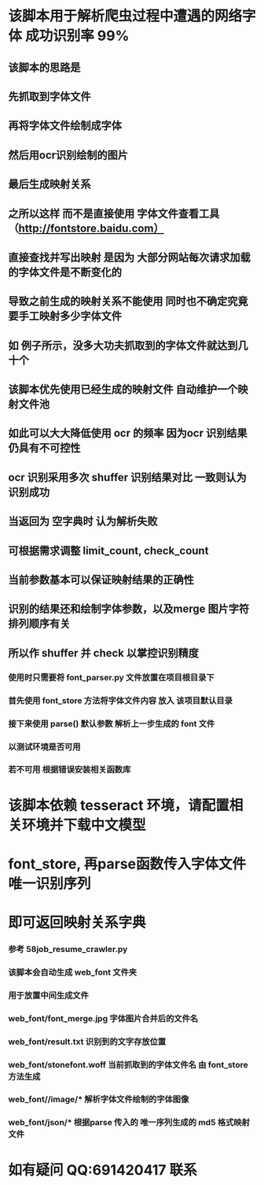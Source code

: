 # 该脚本用于解析爬虫过程中遭遇的网络字体 成功识别率 99%

## 该脚本的思路是

## 先抓取到字体文件
## 再将字体文件绘制成字体
## 然后用ocr识别绘制的图片
## 最后生成映射关系
## 之所以这样 而不是直接使用 字体文件查看工具（http://fontstore.baidu.com）
## 直接查找并写出映射 是因为 大部分网站每次请求加载的字体文件是不断变化的
## 导致之前生成的映射关系不能使用 同时也不确定究竟要手工映射多少字体文件
## 如 例子所示，没多大功夫抓取到的字体文件就达到几十个
## 该脚本优先使用已经生成的映射文件 自动维护一个映射文件池
## 如此可以大大降低使用 ocr 的频率 因为ocr 识别结果仍具有不可控性
## ocr 识别采用多次 shuffer 识别结果对比 一致则认为识别成功
## 当返回为 空字典时 认为解析失败
## 可根据需求调整 limit_count, check_count
## 当前参数基本可以保证映射结果的正确性
## 识别的结果还和绘制字体参数，以及merge 图片字符排列顺序有关
## 所以作 shuffer 并 check 以掌控识别精度

### 使用时只需要将 font_parser.py 文件放置在项目根目录下
### 首先使用 font_store 方法将字体文件内容 放入 该项目默认目录
### 接下来使用 parse() 默认参数 解析上一步生成的 font 文件
### 以测试环境是否可用
### 若不可用 根据错误安装相关函数库

# 该脚本依赖 tesseract 环境，请配置相关环境并下载中文模型

# font_store, 再parse函数传入字体文件唯一识别序列
# 即可返回映射关系字典

### 参考 58job_resume_crawler.py

### 该脚本会自动生成 web_font 文件夹
### 用于放置中间生成文件

### web_font/font_merge.jpg      字体图片合并后的文件名
### web_font/result.txt  识别到的文字存放位置
### web_font/stonefont.woff  当前抓取到的字体文件名 由 font_store 方法生成
### web_font//image/* 解析字体文件绘制的字体图像
### web_font/json/* 根据parse 传入的 唯一序列生成的 md5 格式映射文件

# 如有疑问 QQ:691420417 联系
